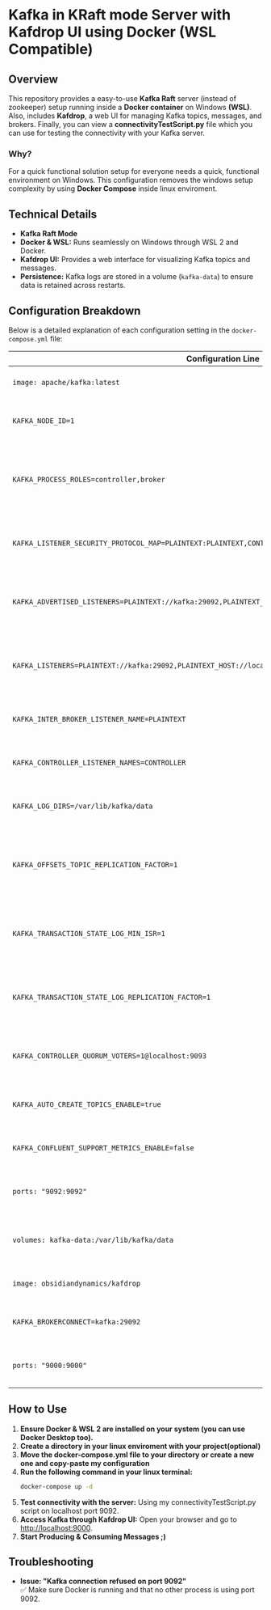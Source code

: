 # Kafka in KRaft mode Server with Kafdrop UI using Docker (WSL Compatible)

## Overview
This repository provides a easy-to-use **Kafka Raft** server (instead of zookeeper) setup running inside a **Docker container** on Windows **(WSL)**. Also, includes **Kafdrop**, a web UI for managing Kafka topics, messages, and brokers.
Finally, you can view a **connectivityTestScript.py** file which you can use for testing the connectivity with your Kafka server.

### Why?
For a quick functional solution setup for everyone needs a quick, functional environment on Windows.
This configuration removes the windows setup complexity by using **Docker Compose** inside linux enviroment.

## Technical Details
- **Kafka Raft Mode**
- **Docker & WSL:** Runs seamlessly on Windows through WSL 2 and Docker.
- **Kafdrop UI:** Provides a web interface for visualizing Kafka topics and messages.
- **Persistence:** Kafka logs are stored in a volume (`kafka-data`) to ensure data is retained across restarts.

## Configuration Breakdown
Below is a detailed explanation of each configuration setting in the `docker-compose.yml` file:

| Configuration Line | Explanation |
|-----------------|-----------------------|
| `image: apache/kafka:latest` | Uses the latest Apache Kafka Docker image. |
| `KAFKA_NODE_ID=1` | Assigns a unique ID to this Kafka node. |
| `KAFKA_PROCESS_ROLES=controller,broker` | Enables Kafka Raft mode by combining the broker and controller roles (no Zookeeper needed). |
| `KAFKA_LISTENER_SECURITY_PROTOCOL_MAP=PLAINTEXT:PLAINTEXT,CONTROLLER:PLAINTEXT,PLAINTEXT_HOST:PLAINTEXT` | Defines different listener security protocols. |
| `KAFKA_ADVERTISED_LISTENERS=PLAINTEXT://kafka:29092,PLAINTEXT_HOST://localhost:9092` | Specifies how clients and internal processes connect to Kafka. |
| `KAFKA_LISTENERS=PLAINTEXT://kafka:29092,PLAINTEXT_HOST://localhost:9092,CONTROLLER://localhost:9093` | Configures Kafka listeners for external clients and internal processes. |
| `KAFKA_INTER_BROKER_LISTENER_NAME=PLAINTEXT` | Defines how brokers communicate internally. |
| `KAFKA_CONTROLLER_LISTENER_NAMES=CONTROLLER` | Specifies which listener is used for controller communication. |
| `KAFKA_LOG_DIRS=/var/lib/kafka/data` | Defines the directory where Kafka logs are stored. |
| `KAFKA_OFFSETS_TOPIC_REPLICATION_FACTOR=1` | Sets the replication factor for Kafka offset topics (1 since there is only one broker). |
| `KAFKA_TRANSACTION_STATE_LOG_MIN_ISR=1` | Defines the minimum number of in-sync replicas for transaction logs. |
| `KAFKA_TRANSACTION_STATE_LOG_REPLICATION_FACTOR=1` | Sets replication factor for transaction logs (1 for a single-node setup). |
| `KAFKA_CONTROLLER_QUORUM_VOTERS=1@localhost:9093` | Specifies controller election settings for Kafka Raft. |
| `KAFKA_AUTO_CREATE_TOPICS_ENABLE=true` | Allows Kafka to automatically create topics when needed. |
| `KAFKA_CONFLUENT_SUPPORT_METRICS_ENABLE=false` | Disables Confluent telemetry collection. |
| `ports: "9092:9092"` | Exposes Kafka’s port to the host system. |
| `volumes: kafka-data:/var/lib/kafka/data` | Ensures data persistence between container restarts. |
| `image: obsidiandynamics/kafdrop` | Uses Kafdrop as the web UI for Kafka. |
| `KAFKA_BROKERCONNECT=kafka:29092` | Connects Kafdrop to the Kafka broker inside Docker. |
| `ports: "9000:9000"` | Exposes Kafdrop’s web UI on port 9000. |

## How to Use
1. **Ensure Docker & WSL 2 are installed on your system (you can use Docker Desktop too).**
1. **Create a directory in your linux enviroment with your project(optional)** 
1. **Move the docker-compose.yml file to your directory or create a new one and copy-paste my configuration**
2. **Run the following command in your linux terminal:**
   ```sh
   docker-compose up -d
   ```
3. **Test connectivity with the server:** Using my connectivityTestScript.py script on localhost port 9092.
4. **Access Kafka through Kafdrop UI:** Open your browser and go to [http://localhost:9000](http://localhost:9000).
4. **Start Producing & Consuming Messages ;)**

## Troubleshooting
- **Issue: "Kafka connection refused on port 9092"**  
  ✅ Make sure Docker is running and that no other process is using port 9092.



